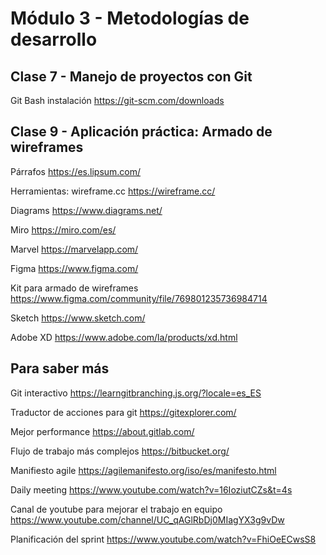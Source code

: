 # Módulo 3 - Metodologías de desarrollo

## Clase 7 - Manejo de proyectos con Git

Git Bash instalación https://git-scm.com/downloads

## Clase 9 - Aplicación práctica: Armado de wireframes

Párrafos https://es.lipsum.com/

Herramientas: wireframe.cc https://wireframe.cc/

Diagrams https://www.diagrams.net/

Miro https://miro.com/es/

Marvel https://marvelapp.com/

Figma https://www.figma.com/

Kit para armado de wireframes https://www.figma.com/community/file/769801235736984714

Sketch https://www.sketch.com/

Adobe XD https://www.adobe.com/la/products/xd.html

## Para saber más

Git interactivo https://learngitbranching.js.org/?locale=es_ES

Traductor de acciones para git https://gitexplorer.com/

Mejor performance https://about.gitlab.com/

Flujo de trabajo más complejos https://bitbucket.org/

Manifiesto agile https://agilemanifesto.org/iso/es/manifesto.html

Daily meeting https://www.youtube.com/watch?v=16IoziutCZs&t=4s

Canal de youtube para mejorar el trabajo en equipo https://www.youtube.com/channel/UC_qAGlRbDj0MIagYX3g9vDw

Planificación del sprint https://www.youtube.com/watch?v=FhiOeECwsS8